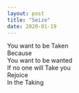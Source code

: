 ```yaml
---
layout: post
title: "Seize"
date: 2020-01-19
---
```


You want to be Taken  
Because  
You want to be wanted  
If no one will Take you  
Rejoice  
In the Taking  
